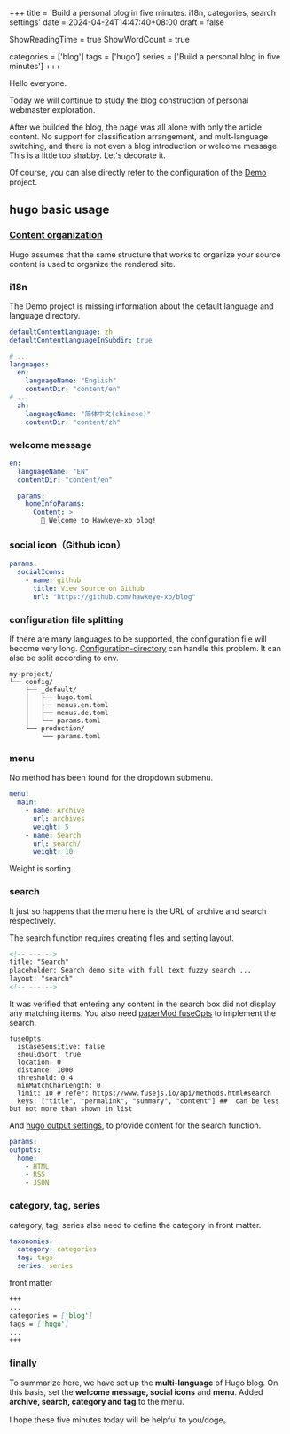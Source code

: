 +++
title = 'Build a personal blog in five minutes: i18n, categories, search settings'
date = 2024-04-24T14:47:40+08:00
draft = false

ShowReadingTime = true
ShowWordCount = true

categories = ['blog']
tags = ['hugo']
series = ['Build a personal blog in five minutes']
+++

Hello everyone. 
    
Today we will continue to study the blog construction of personal webmaster exploration.

After we builded the blog, the page was all alone with only the article content. No support for classification arrangement, and mult-language switching, and there is not even a blog introduction or welcome message. This is a little too shabby. Let's decorate it.

Of course, you can alse directly refer to the configuration of the [Demo](https://adityatelange.github.io/hugo-PaperMod/) project.

## hugo basic usage

### [Content organization](https://gohugo.io/content-management/organization/)
Hugo assumes that the same structure that works to organize your source content is used to organize the rendered site.

### i18n
The Demo project is missing information about the default language and language directory.
```yaml
defaultContentLanguage: zh
defaultContentLanguageInSubdir: true

# ...
languages:
  en:
    languageName: "English"
    contentDir: "content/en"
# ...
  zh:
    languageName: "简体中文(chinese)"
    contentDir: "content/zh"
```

### welcome message
```yaml
en:
  languageName: "EN"
  contentDir: "content/en"

  params:
    homeInfoParams:
      Content: >
        👋 Welcome to Hawkeye-xb blog!
```

### social icon（Github icon）
```yaml
params:
  socialIcons:
    - name: github
      title: View Source on Github
      url: "https://github.com/hawkeye-xb/blog"
```

### configuration file splitting
If there are many languages to be supported, the configuration file will become very long. [Configuration-directory](https://gohugo.io/getting-started/configuration/#configuration-directory) can handle this problem. It can alse be split according to env.

```shell
my-project/
└── config/
    ├── _default/
    │   ├── hugo.toml
    │   ├── menus.en.toml
    │   ├── menus.de.toml
    │   └── params.toml
    └── production/
        └── params.toml
```

### menu
No method has been found for the dropdown submenu.
```yaml
menu:
  main:
    - name: Archive
      url: archives
      weight: 5
    - name: Search
      url: search/
      weight: 10
```
Weight is sorting.

### search
It just so happens that the menu here is the URL of archive and search respectively.

The search function requires creating files and setting layout.
```markdown
<!-- --- -->
title: "Search"
placeholder: Search demo site with full text fuzzy search ...
layout: "search"
<!-- --- -->
```
It was verified that entering any content in the search box did not display any matching items. You also need [paperMod fuseOpts](https://github.com/adityatelange/hugo-PaperMod/wiki/Variables) to implement the search.

```
fuseOpts:
  isCaseSensitive: false
  shouldSort: true
  location: 0
  distance: 1000
  threshold: 0.4
  minMatchCharLength: 0
  limit: 10 # refer: https://www.fusejs.io/api/methods.html#search
  keys: ["title", "permalink", "summary", "content"] ##  can be less but not more than shown in list
```
And [hugo output settings](https://gohugo.io/templates/output-formats/), to provide content for the search function.
```yaml
params:
outputs:
  home:
    - HTML
    - RSS
    - JSON
```

### category, tag, series
category, tag, series alse need to define the category in front matter.
```yaml
taxonomies:
  category: categories
  tag: tags
  series: series
```
front matter
```markdown
+++
...
categories = ['blog']
tags = ['hugo']
...
+++
```

### finally
To summarize here, we have set up the **multi-language** of Hugo blog.
On this basis, set the **welcome message, social icons** and **menu**.
Added **archive, search, category and tag** to the menu.

I hope these five minutes today will be helpful to you/doge。
